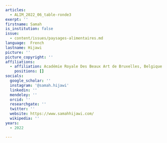 ```yaml
---
articles:
  - ALIM_2022_06_table-ronde3
exerpt: ''
firstname: Samah
is_institution: false
issue:
  - content/issues/paysages-alimentaires.md
language:  French
lastname: Hijawi
picture: ''
picture_copyright: ''
affiliations:
  - affiliation: Académie Royale Des Beaux Art de Bruxelles, Belgique
    positions: []
socials:
  google_scholar: ''
  instagram: '@samah.hijawi'
  linkedin: ''
  mendeley: ''
  orcid: ''
  researchgate: ''
  twitter: ''
  website: https://www.samahhijawi.com/
  wikipedia: ''
years:
  - 2022

---
```

